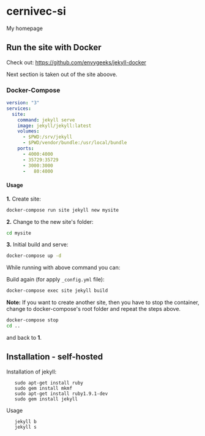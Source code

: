 # cernivec-si
My homepage

## Run the site with Docker 

Check out: https://github.com/envygeeks/jekyll-docker

Next section is taken out of the site aboove.

### Docker-Compose

```yml
version: "3"
services:
  site:
    command: jekyll serve
    image: jekyll/jekyll:latest
    volumes:
      - $PWD:/srv/jekyll
      - $PWD/vendor/bundle:/usr/local/bundle
    ports:
      - 4000:4000
      - 35729:35729
      - 3000:3000
      -   80:4000
```

#### Usage

**1.** Create site:

```sh
docker-compose run site jekyll new mysite
```

**2.** Change to the new site's folder:

```sh
cd mysite
```

**3.** Initial build and serve:

```sh
docker-compose up -d
```

While running with above command you can:

Build again (for apply `_config.yml` file):
```sh
docker-compose exec site jekyll build
```

**Note:** If you want to create another site, then you have to stop the container, change to docker-compose's root folder and repeat the steps above.

```sh
docker-compose stop
cd ..
```

and back to **1**.

## Installation - self-hosted

Installation of jekyll:
```
   sudo apt-get install ruby
   sudo gem install mkmf
   sudo apt-get install ruby1.9.1-dev
   sudo gem install jekyll
```
Usage

```
   jekyll b
   jekyll s
```
